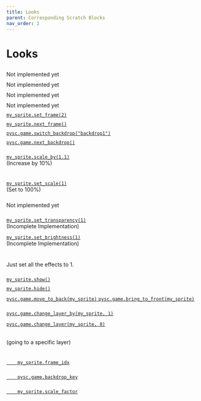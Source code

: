 ```yaml
---
title: Looks
parent: Corresponding Scratch Blocks
nav_order: 2
---
```

# Looks

<div class="two-col">
  <div class="col">
    <img src="{{ site.cdn_url }}img/looks/block_04.png" height="10"/>
  </div>
  <div class="col">
    Not implemented yet
  </div>
</div>



<div class="two-col">
  <div class="col">
    <img src="{{ site.cdn_url }}img/looks/block_05.png" height="10"/>
  </div>
  <div class="col">
    Not implemented yet
  </div>
</div>


<div class="two-col">
  <div class="col">
    <img src="{{ site.cdn_url }}img/looks/block_06.png" height="10"/>
  </div>
  <div class="col">
    Not implemented yet
  </div>
</div>


<div class="two-col">
  <div class="col">
    <img src="{{ site.cdn_url }}img/looks/block_07.png" height="10"/>
  </div>
  <div class="col">
    Not implemented yet
  </div>
</div>

<div class="two-col">
  <div class="col">
    <img src="{{ site.cdn_url }}img/looks/block_08.png" height="10"/>
  </div>
  <div class="col">
    <a target="_blank" href="../pdoc/pyscratch/sprite.html#Sprite.set_frame">
    <code>my_sprite.set_frame(2)</code>
    </a>
  </div>
</div>


<div class="two-col">
  <div class="col">
    <img src="{{ site.cdn_url }}img/looks/block_09.png" height="10"/>
  </div>
  <div class="col">
    <a target="_blank" href="../pdoc/pyscratch/sprite.html#Sprite.next_frame">
    <code>my_sprite.next_frame()</code>
    </a>
  </div>
</div>



<div class="two-col">
  <div class="col">
    <img src="{{ site.cdn_url }}img/looks/block_10.png" height="10"/>
  </div>
  <div class="col">
    <a target="_blank" href="../pdoc/pyscratch/game_module.html#Game.switch_backdrop">
    <code>pysc.game.switch_backdrop("backdrop1")</code>
    </a>
  </div>
</div>




<div class="two-col">
  <div class="col">
    <img src="{{ site.cdn_url }}img/looks/block_11.png" height="10"/>
  </div>
  <div class="col">
    <a target="_blank" href="../pdoc/pyscratch/game_module.html#Game.next_backdrop">
    <code>pysc.game.next_backdrop()</code>
    </a>
  </div>
</div>




<div class="two-col">
  <div class="col">
    <img src="{{ site.cdn_url }}img/looks/block_12.png" height="10"/>
  </div>
  <div class="col">
    <p><a target="_blank" href="../pdoc/pyscratch/sprite.html#Sprite.scale_by">
    <code>my_sprite.scale_by(1.1)</code>
    </a> <br> (Increase by 10%) </p>
  </div>
</div>



<div class="two-col">
  <div class="col">
    <img src="{{ site.cdn_url }}img/looks/block_13.png" height="10"/>
  </div>
  <div class="col">
    <p><a target="_blank" href="../pdoc/pyscratch/sprite.html#Sprite.set_scale">
    <code>my_sprite.set_scale(1)</code>
    </a> <br>(Set to 100%) </p>
  </div>
</div>



<div class="two-col">
  <div class="col">
    <img src="{{ site.cdn_url }}img/looks/block_14.png" height="10"/>
  </div>
  <div class="col">
    Not implemented yet
  </div>
</div>

<div class="two-col">
  <div class="col">
    <img src="{{ site.cdn_url }}img/looks/block_15.png" height="10"/>
  </div>
  <div class="col">
    <p><a target="_blank" href="../pdoc/pyscratch/sprite.html#Sprite.set_transparency">
      <code>my_sprite.set_transparency(1)</code>
    </a><br>(Incomplete Implementation) </p>
    <p><a target="_blank" href="../pdoc/pyscratch/sprite.html#Sprite.set_brightness">
      <code>my_sprite.set_brightness(1)</code>
    </a> <br> (Incomplete Implementation) </p>
  </div>
</div>


<div class="two-col">
  <div class="col">
    <img src="{{ site.cdn_url }}img/looks/block_16.png" height="10"/>
  </div>
  <div class="col">
    <p> Just set all the effects to 1. </p>
  </div>
</div>



<div class="two-col">
  <div class="col">
    <img src="{{ site.cdn_url }}img/looks/block_17.png" height="10"/>
  </div>
  <div class="col">
    <a target="_blank" href="../pdoc/pyscratch/sprite.html#Sprite.show">
    <code>my_sprite.show()</code>
    </a>
  </div>
</div>

<div class="two-col">
  <div class="col">
    <img src="{{ site.cdn_url }}img/looks/block_18.png" height="10"/>
  </div>
  <div class="col">
    <a target="_blank" href="../pdoc/pyscratch/sprite.html#Sprite.hide">
    <code>my_sprite.hide()</code>
    </a>
  </div>
</div>


<div class="two-col">
  <div class="col">
    <img src="{{ site.cdn_url }}img/looks/block_19.png" height="10"/>
  </div>
  <div class="col">
    <a target="_blank" href="../pdoc/pyscratch/game_module.html#Game.move_to_back">
    <code>pysc.game.move_to_back(my_sprite)</code>
    </a>
    <a target="_blank" href="../pdoc/pyscratch/game_module.html#Game.bring_to_front">
    <code>pysc.game.bring_to_front(my_sprite)</code>
    </a>
  </div>
</div>




<div class="two-col">
  <div class="col">
    <img src="{{ site.cdn_url }}img/looks/block_20.png" height="10"/>
  </div>
  <div class="col">
    <a target="_blank" href="../pdoc/pyscratch/game_module.html#Game.change_layer_by">
    <pre><code>pysc.game.change_layer_by(my_sprite, 1)</code></pre>
    </a>
    <p><a target="_blank" href="../pdoc/pyscratch/game_module.html#Game.change_layer">
    <pre><code>pysc.game.change_layer(my_sprite, 0)</code></pre>
    </a> <br> (going to a specific layer) </p>
  </div>
</div>


<div class="two-col">
  <div class="col">
    <img src="{{ site.cdn_url }}img/looks/block_21.png" height="10"/>
  </div>
  <div class="col">
    <a target="_blank" href="../pdoc/pyscratch/sprite.html#Sprite.frame_idx">
    <code>
    my_sprite.frame_idx</code>
    </a>
  </div>
</div>


<div class="two-col">
  <div class="col">
    <img src="{{ site.cdn_url }}img/looks/block_22.png" height="10"/>
  </div>
  <div class="col">
    <a target="_blank" href="../pdoc/pyscratch/game_module.html#Game.backdrop_key">
    <code>
    pysc.game.backdrop_key</code>
    </a>
  </div>
</div>



<div class="two-col">
  <div class="col">
    <img src="{{ site.cdn_url }}img/looks/block_23.png" height="10"/>
  </div>
  <div class="col">
    <a target="_blank" href="../pdoc/pyscratch/sprite.html#Sprite.scale_factor">
    <code>
    my_sprite.scale_factor</code>
    </a>
  </div>
</div>
